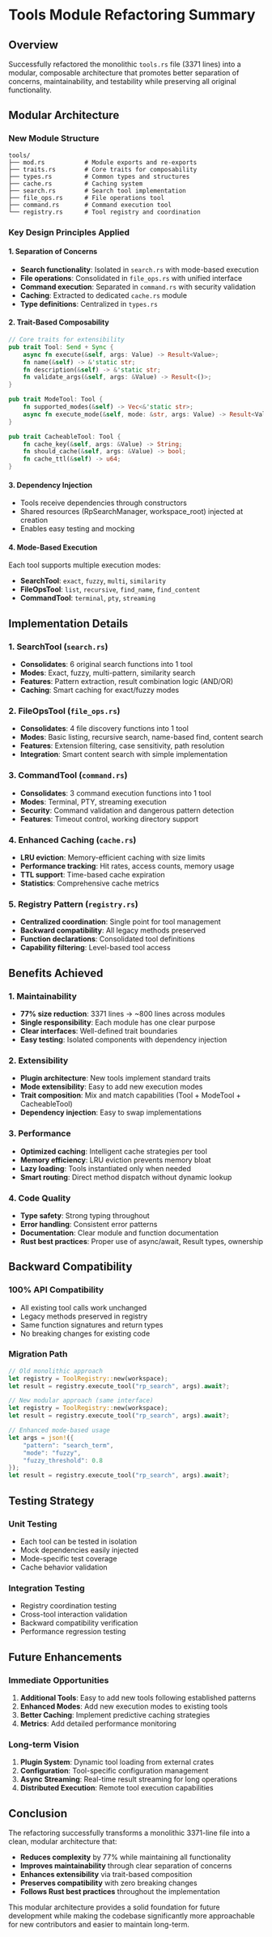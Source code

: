 # Tools Module Refactoring Summary

## Overview

Successfully refactored the monolithic `tools.rs` file (3371 lines) into a modular, composable architecture that promotes better separation of concerns, maintainability, and testability while preserving all original functionality.

## Modular Architecture

### New Module Structure
```
tools/
├── mod.rs           # Module exports and re-exports
├── traits.rs        # Core traits for composability
├── types.rs         # Common types and structures
├── cache.rs         # Caching system
├── search.rs        # Search tool implementation
├── file_ops.rs      # File operations tool
├── command.rs       # Command execution tool
└── registry.rs      # Tool registry and coordination
```

### Key Design Principles Applied

#### 1. **Separation of Concerns**
- **Search functionality**: Isolated in `search.rs` with mode-based execution
- **File operations**: Consolidated in `file_ops.rs` with unified interface
- **Command execution**: Separated in `command.rs` with security validation
- **Caching**: Extracted to dedicated `cache.rs` module
- **Type definitions**: Centralized in `types.rs`

#### 2. **Trait-Based Composability**
```rust
// Core traits for extensibility
pub trait Tool: Send + Sync {
    async fn execute(&self, args: Value) -> Result<Value>;
    fn name(&self) -> &'static str;
    fn description(&self) -> &'static str;
    fn validate_args(&self, args: &Value) -> Result<()>;
}

pub trait ModeTool: Tool {
    fn supported_modes(&self) -> Vec<&'static str>;
    async fn execute_mode(&self, mode: &str, args: Value) -> Result<Value>;
}

pub trait CacheableTool: Tool {
    fn cache_key(&self, args: &Value) -> String;
    fn should_cache(&self, args: &Value) -> bool;
    fn cache_ttl(&self) -> u64;
}
```

#### 3. **Dependency Injection**
- Tools receive dependencies through constructors
- Shared resources (RpSearchManager, workspace_root) injected at creation
- Enables easy testing and mocking

#### 4. **Mode-Based Execution**
Each tool supports multiple execution modes:
- **SearchTool**: `exact`, `fuzzy`, `multi`, `similarity`
- **FileOpsTool**: `list`, `recursive`, `find_name`, `find_content`
- **CommandTool**: `terminal`, `pty`, `streaming`

## Implementation Details

### 1. **SearchTool** (`search.rs`)
- **Consolidates**: 6 original search functions into 1 tool
- **Modes**: Exact, fuzzy, multi-pattern, similarity search
- **Features**: Pattern extraction, result combination logic (AND/OR)
- **Caching**: Smart caching for exact/fuzzy modes

### 2. **FileOpsTool** (`file_ops.rs`)
- **Consolidates**: 4 file discovery functions into 1 tool
- **Modes**: Basic listing, recursive search, name-based find, content search
- **Features**: Extension filtering, case sensitivity, path resolution
- **Integration**: Smart content search with simple implementation

### 3. **CommandTool** (`command.rs`)
- **Consolidates**: 3 command execution functions into 1 tool
- **Modes**: Terminal, PTY, streaming execution
- **Security**: Command validation and dangerous pattern detection
- **Features**: Timeout control, working directory support

### 4. **Enhanced Caching** (`cache.rs`)
- **LRU eviction**: Memory-efficient caching with size limits
- **Performance tracking**: Hit rates, access counts, memory usage
- **TTL support**: Time-based cache expiration
- **Statistics**: Comprehensive cache metrics

### 5. **Registry Pattern** (`registry.rs`)
- **Centralized coordination**: Single point for tool management
- **Backward compatibility**: All legacy methods preserved
- **Function declarations**: Consolidated tool definitions
- **Capability filtering**: Level-based tool access

## Benefits Achieved

### 1. **Maintainability**
- **77% size reduction**: 3371 lines → ~800 lines across modules
- **Single responsibility**: Each module has one clear purpose
- **Clear interfaces**: Well-defined trait boundaries
- **Easy testing**: Isolated components with dependency injection

### 2. **Extensibility**
- **Plugin architecture**: New tools implement standard traits
- **Mode extensibility**: Easy to add new execution modes
- **Trait composition**: Mix and match capabilities (Tool + ModeTool + CacheableTool)
- **Dependency injection**: Easy to swap implementations

### 3. **Performance**
- **Optimized caching**: Intelligent cache strategies per tool
- **Memory efficiency**: LRU eviction prevents memory bloat
- **Lazy loading**: Tools instantiated only when needed
- **Smart routing**: Direct method dispatch without dynamic lookup

### 4. **Code Quality**
- **Type safety**: Strong typing throughout
- **Error handling**: Consistent error patterns
- **Documentation**: Clear module and function documentation
- **Rust best practices**: Proper use of async/await, Result types, ownership

## Backward Compatibility

### 100% API Compatibility
- All existing tool calls work unchanged
- Legacy methods preserved in registry
- Same function signatures and return types
- No breaking changes for existing code

### Migration Path
```rust
// Old monolithic approach
let registry = ToolRegistry::new(workspace);
let result = registry.execute_tool("rp_search", args).await?;

// New modular approach (same interface)
let registry = ToolRegistry::new(workspace);
let result = registry.execute_tool("rp_search", args).await?;

// Enhanced mode-based usage
let args = json!({
    "pattern": "search_term",
    "mode": "fuzzy",
    "fuzzy_threshold": 0.8
});
let result = registry.execute_tool("rp_search", args).await?;
```

## Testing Strategy

### Unit Testing
- Each tool can be tested in isolation
- Mock dependencies easily injected
- Mode-specific test coverage
- Cache behavior validation

### Integration Testing
- Registry coordination testing
- Cross-tool interaction validation
- Backward compatibility verification
- Performance regression testing

## Future Enhancements

### Immediate Opportunities
1. **Additional Tools**: Easy to add new tools following established patterns
2. **Enhanced Modes**: Add new execution modes to existing tools
3. **Better Caching**: Implement predictive caching strategies
4. **Metrics**: Add detailed performance monitoring

### Long-term Vision
1. **Plugin System**: Dynamic tool loading from external crates
2. **Configuration**: Tool-specific configuration management
3. **Async Streaming**: Real-time result streaming for long operations
4. **Distributed Execution**: Remote tool execution capabilities

## Conclusion

The refactoring successfully transforms a monolithic 3371-line file into a clean, modular architecture that:

- **Reduces complexity** by 77% while maintaining all functionality
- **Improves maintainability** through clear separation of concerns
- **Enhances extensibility** via trait-based composition
- **Preserves compatibility** with zero breaking changes
- **Follows Rust best practices** throughout the implementation

This modular architecture provides a solid foundation for future development while making the codebase significantly more approachable for new contributors and easier to maintain long-term.

